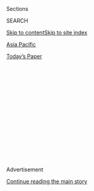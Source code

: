 <div id="app">

<div>

<div>

<div>

<div class="NYTAppHideMasthead css-1q2w90k e1suatyy0">

<div class="section css-ui9rw0 e1suatyy2">

<div class="css-eph4ug er09x8g0">

<div class="css-6n7j50">

</div>

<span class="css-1dv1kvn">Sections</span>

<div class="css-10488qs">

<span class="css-1dv1kvn">SEARCH</span>

</div>

[Skip to content](#site-content)[Skip to site index](#site-index)

</div>

<div id="masthead-section-label" class="css-1wr3we4 eaxe0e00">

[Asia
Pacific](https://www.nytimes.com/section/world/asia)

</div>

<div class="css-10698na e1huz5gh0">

</div>

</div>

<div id="masthead-bar-one" class="section hasLinks css-15hmgas e1csuq9d3">

<div class="css-uqyvli e1csuq9d0">

</div>

<div class="css-1uqjmks e1csuq9d1">

</div>

<div class="css-9e9ivx">

[](https://myaccount.nytimes.com/auth/login?response_type=cookie&client_id=vi)

</div>

<div class="css-1bvtpon e1csuq9d2">

[Today’s
Paper](https://www.nytimes.com/section/todayspaper)

</div>

</div>

</div>

</div>

<div data-aria-hidden="false">

<div id="site-content" data-role="main">

<div>

<div class="css-1aor85t" style="opacity:0.000000001;z-index:-1;visibility:hidden">

<div class="css-1hqnpie">

<div class="css-epjblv">

<span class="css-17xtcya">[Asia
Pacific](/section/world/asia)</span><span class="css-x15j1o">|</span><span class="css-fwqvlz">In
China-India Clash, Two Nationalist Leaders With Little Room to
Give</span>

</div>

<div class="css-k008qs">

<div class="css-1iwv8en">

<span class="css-18z7m18"></span>

<div>

</div>

</div>

<span class="css-1n6z4y">https://nyti.ms/2N8gbKy</span>

<div class="css-1705lsu">

<div class="css-4xjgmj">

<div class="css-4skfbu" data-role="toolbar" data-aria-label="Social Media Share buttons, Save button, and Comments Panel with current comment count" data-testid="share-tools">

  - 
  - 
  - 
  - 
    
    <div class="css-6n7j50">
    
    </div>

  - 
  - 

</div>

</div>

</div>

</div>

</div>

</div>

<div id="NYT_TOP_BANNER_REGION" class="css-13pd83m">

</div>

<div id="top-wrapper" class="css-1sy8kpn">

<div id="top-slug" class="css-l9onyx">

Advertisement

</div>

[Continue reading the main
story](#after-top)

<div class="ad top-wrapper" style="text-align:center;height:100%;display:block;min-height:250px">

<div id="top" class="place-ad" data-position="top" data-size-key="top">

</div>

</div>

<div id="after-top">

</div>

</div>

<div>

<div id="sponsor-wrapper" class="css-1hyfx7x">

<div id="sponsor-slug" class="css-19vbshk">

Supported by

</div>

[Continue reading the main
story](#after-sponsor)

<div id="sponsor" class="ad sponsor-wrapper" style="text-align:center;height:100%;display:block">

</div>

<div id="after-sponsor">

</div>

</div>

<div class="css-186x18t">

</div>

<div class="css-1vkm6nb ehdk2mb0">

# In China-India Clash, Two Nationalist Leaders With Little Room to Give

</div>

Xi Jinping and Narendra Modi have sought to project a muscular global
profile despite their countries’ problems. Backing down could hurt their
efforts.

<div class="css-79elbk" data-testid="photoviewer-wrapper">

<div class="css-z3e15g" data-testid="photoviewer-wrapper-hidden">

</div>

<div class="css-1a48zt4 ehw59r15" data-testid="photoviewer-children">

![<span class="css-16f3y1r e13ogyst0" data-aria-hidden="true">Prime
Minister Narendra Modi, left, and Chinese leader Xi Jinping met in India
in October. The two leaders face a military crisis that could still spin
dangerously out of
control.</span><span class="css-cnj6d5 e1z0qqy90" itemprop="copyrightHolder"><span class="css-1ly73wi e1tej78p0">Credit...</span><span><span>India's
Press Information Bureau, via
Reuters</span></span></span>](https://static01.nyt.com/images/2020/06/17/world/17china-india002sub/merlin_162534615_a4140789-ef22-42af-9eef-b3d8d1bcb4e1-articleLarge.jpg?quality=75&auto=webp&disable=upscale)

</div>

</div>

<div class="css-18e8msd">

<div class="css-otjvjh epjyd6m0">

<div class="css-nmf14i ey68jwv0" data-aria-hidden="true">

[![Steven Lee
Myers](https://static01.nyt.com/images/2018/10/15/multimedia/author-steven-lee-myers/author-steven-lee-myers-thumbLarge.png
"Steven Lee Myers")](https://www.nytimes.com/by/steven-lee-myers)[![Maria
Abi-Habib](https://static01.nyt.com/images/2018/10/08/multimedia/author-maria-abi-habib/author-maria-abi-habib-thumbLarge.png
"Maria Abi-Habib")](https://www.nytimes.com/by/maria-abi-habib)[![Jeffrey
Gettleman](https://static01.nyt.com/images/2018/10/10/multimedia/author-jeffrey-gettleman/author-jeffrey-gettleman-thumbLarge.png
"Jeffrey Gettleman")](https://www.nytimes.com/by/jeffrey-gettleman)

</div>

<div class="css-1baulvz">

By [<span class="css-1baulvz" itemprop="name">Steven Lee
Myers</span>](https://www.nytimes.com/by/steven-lee-myers),
[<span class="css-1baulvz" itemprop="name">Maria
Abi-Habib</span>](https://www.nytimes.com/by/maria-abi-habib) and
[<span class="css-1baulvz last-byline" itemprop="name">Jeffrey
Gettleman</span>](https://www.nytimes.com/by/jeffrey-gettleman)

</div>

</div>

  - 
    
    <div class="css-ld3wwf e16638kd2">
    
    Published June 17, 2020Updated June 29,
    2020
    
    </div>

  - 
    
    <div class="css-4xjgmj">
    
    <div class="css-pvvomx" data-role="toolbar" data-aria-label="Social Media Share buttons, Save button, and Comments Panel with current comment count" data-testid="share-tools">
    
      - 
      - 
      - 
      - 
        
        <div class="css-6n7j50">
        
        </div>
    
      - 
      - 
    
    </div>
    
    </div>

</div>

</div>

<div class="section meteredContent css-1r7ky0e" name="articleBody" itemprop="articleBody">

<div class="css-1fanzo5 StoryBodyCompanionColumn">

<div class="css-53u6y8">

They are both ambitious, nationalist leaders, eager to assert greater
roles for their countries in a turbulent world. With major challenges at
home, neither wants to risk losing face, even in a dispute over
mountainous territory that is all but desolate.

Xi Jinping of
[China](https://www.nytimes.com/2020/06/29/world/asia/tik-tok-banned-india-china.html)
and Narendra Modi of
[India](https://www.nytimes.com/2020/06/29/world/asia/tik-tok-banned-india-china.html)
probably did not intend to ignite [a
clash](https://www.nytimes.com/2020/06/16/world/asia/indian-china-border-clash.html)
on their
[border](https://www.nytimes.com/2020/06/18/world/asia/india-china-border.html)
on Monday, high in the Himalayas, that killed 20 Indian troops and may
have resulted in Chinese casualties, too. Yet the leaders of the two
nuclear-equipped countries now confront a military crisis that could
spin dangerously out of control.

“The sovereignty and integrity of India is supreme, and nobody can stop
us in defending that,” Mr. Modi said on Wednesday in a short televised
speech, breaking his public silence over the incident. He vowed that
“the sacrifice of our soldiers will not be in vain.”

</div>

</div>

<div class="css-1fanzo5 StoryBodyCompanionColumn">

<div class="css-53u6y8">

“India wants peace,” he went on, “but if provoked India is capable of
giving a befitting reply.”

The clash, the worst violence between them in 45 years, resulted from
policies both leaders have pushed to bolster forces along their
2,100-mile border and to project a muscular image at home and abroad.

</div>

</div>

<div class="css-79elbk" data-testid="photoviewer-wrapper">

<div class="css-z3e15g" data-testid="photoviewer-wrapper-hidden">

</div>

<div class="css-1a48zt4 ehw59r15" data-testid="photoviewer-children">

![<span class="css-16f3y1r e13ogyst0" data-aria-hidden="true">Indian
army soldiers carrying the body of a comrade who was killed in a border
clash with Chinese troops, at a hospital in
Leh.</span><span class="css-cnj6d5 e1z0qqy90" itemprop="copyrightHolder"><span class="css-1ly73wi e1tej78p0">Credit...</span><span>Reuters</span></span>](https://static01.nyt.com/images/2020/06/17/world/17china-india10/merlin_173608881_337b6864-1aea-40f3-a1c3-56fe95ed0403-articleLarge.jpg?quality=75&auto=webp&disable=upscale)

</div>

</div>

<div class="css-1fanzo5 StoryBodyCompanionColumn">

<div class="css-53u6y8">

“This kind of provocation is aggressive, and we have no choice but to
contain it,” Yue Gang, a retired colonel in the People’s Liberation
Army, said on Wednesday, blaming border tensions, which flared up in
May, on India’s actions and Mr. Modi’s political ambitions.

“China is willing to go head-to-head with it and isn’t afraid of deaths
or even of opening fire,” he added.

China pledged on Wednesday to avoid a broader conflict, but its foreign
minister, Wang Yi, scolded his Indian counterpart in a telephone
conversation. He accused India of provoking the clash on Monday night,
despite an earlier agreement to withdraw forces from the Galwan Valley,
a remote area straddling the disputed frontier that has been the focus
of fighting before, including a war between India and China in 1962.

“The Indian side must not misjudge the current situation and must not
underestimate China’s firm will to safeguard territorial sovereignty,”
Mr. Wang told India’s Minister of External Affairs, Subrahmanyam
Jaishankar, according to a statement released in Beijing.

</div>

</div>

<div class="css-1fanzo5 StoryBodyCompanionColumn">

<div class="css-53u6y8">

Hours later, India’s ministry posted its own version of the
conversation, saying that Mr. Jaishankar blamed China for “a
premeditated and planned action that was directly responsible for the
resulting violence and casualties.”

Both Mr. Xi and Mr. Modi are in uncharted territory. They are dealing
with the coronavirus, which is still spreading in India while China
tries to contain a new outbreak in Beijing. The economies of both
countries are weakened and vulnerable.

The deaths along the border only increase their anxieties, making a
diplomatic resolution all the more
difficult.

</div>

</div>

<div id="china-india-border-map" class="section interactive-content interactive-size-scoop css-1yis4ty" data-id="100000007165222">

<div class="css-17ih8de interactive-body" data-sourceid="100000007165222">

<div id="g-india_china_conflicts-box" class="ai2html">

<div id="g-india_china_conflicts-1200" class="g-artboard" style="width:1200px; height:845px;" data-aspect-ratio="1.42" data-min-width="1200">

<div style="">

</div>

![](data:image/gif;base64,R0lGODlhCgAKAIAAAB8fHwAAACH5BAEAAAAALAAAAAAKAAoAAAIIhI+py+0PYysAOw==)

<div id="g-ai0-1" class="g-disputed_label g-aiAbs" style="top:5.5621%;left:33.9829%;width:12.6667%;">

Line of
Actual

Control

</div>

<div id="g-ai0-2" class="g-country_labels g-aiAbs g-aiPointText" style="top:6.8931%;margin-top:-8.2px;left:92.5532%;margin-left:-34px;width:68px;">

CHINA

</div>

<div id="g-ai0-3" class="g-country_labels g-aiAbs g-aiPointText" style="top:9.4967%;margin-top:-8.2px;left:82.296%;margin-left:-46.5px;width:93px;">

PAKISTAN

</div>

<div id="g-ai0-4" class="g-conflict_labels g-aiAbs g-aiPointText" style="top:9.8537%;margin-top:-9.3px;left:14.4754%;margin-left:-82px;width:164px;">

Diamer Bhasha
dam

</div>

<div id="g-ai0-5" class="g-country_labels g-aiAbs g-aiPointText" style="top:11.1625%;margin-top:-10.3px;left:27.9222%;margin-left:-38px;width:76px;">

CHINA

</div>

<div id="g-ai0-6" class="g-country_labels g-aiAbs g-aiPointText" style="transform: matrix(0.9276,0.3737,-0.3737,0.9276,0,0);transform-origin: 50% 56.0629385120933%;-webkit-transform: matrix(0.9276,0.3737,-0.3737,0.9276,0,0);-webkit-transform-origin: 50% 56.0629385120933%;-ms-transform: matrix(0.9276,0.3737,-0.3737,0.9276,0,0);-ms-transform-origin: 50% 56.0629385120933%;top:12.3369%;margin-top:-8.2px;left:92.0154%;margin-left:-34.5px;width:69px;">

NEPAL

</div>

<div id="g-ai0-7" class="g-label-test g-aiAbs g-aiPointText" style="top:16.7201%;margin-top:-27.3px;left:23.0335%;margin-left:-81.5px;width:163px;">

GILGIT-

BALTISTAN

Controlled by
Pakistan

</div>

<div id="g-ai0-8" class="g-country_labels g-aiAbs g-aiPointText" style="top:16.479%;margin-top:-9.2px;left:89.6147%;margin-left:-55px;width:110px;">

Area of
detail

</div>

<div id="g-ai0-9" class="g-disputed_label g-aiAbs g-aiPointText" style="top:17.7846%;margin-top:-19.3px;left:49.4587%;width:155px;">

Disputed borders

or cease-fire
lines

</div>

<div id="g-ai0-10" class="g-country_labels g-aiAbs g-aiPointText" style="top:18.8548%;margin-top:-10.3px;left:41.2601%;margin-left:-38px;width:76px;">

CHINA

</div>

<div id="g-ai0-11" class="g-country_labels g-aiAbs g-aiPointText" style="top:21.2126%;margin-top:-8.2px;left:87.2177%;margin-left:-31.5px;width:63px;">

INDIA

</div>

<div id="g-ai0-12" class="g-conflict_labels g-aiAbs g-aiPointText" style="top:22.7531%;margin-top:-10.3px;left:37.2921%;width:119px;">

Galwan
Valley

</div>

<div id="g-ai0-13" class="g-_Layer_ g-aiAbs g-aiPointText" style="top:27.4893%;margin-top:-9.3px;left:24.26%;margin-left:-70px;width:140px;">

Controlled by
India

</div>

<div id="g-ai0-14" class="g-water_labels g-aiAbs g-aiPointText" style="top:29.4154%;margin-top:-14.6px;left:94.2305%;margin-left:-28px;width:56px;">

Bay
of

Bengal

</div>

<div id="g-ai0-15" class="g-conflict_labels g-aiAbs g-aiPointText" style="top:31.7472%;margin-top:-9.3px;left:40.7122%;width:110px;">

Pangong
Tso

</div>

<div id="g-ai0-16" class="g-water_labels g-aiAbs g-aiPointText" style="top:32.6106%;margin-top:-14.6px;left:81.8754%;margin-left:-31px;width:62px;">

Arabian

Sea

</div>

<div id="g-ai0-17" class="g-country_labels g-aiAbs g-aiPointText" style="top:33.2846%;margin-top:-18.3px;left:21.6389%;margin-left:-71px;width:142px;">

JAMMU

AND
KASHMIR

</div>

<div id="g-ai0-18" class="g-country_labels g-aiAbs g-aiPointText" style="top:32.2195%;margin-top:-9.3px;left:33.8162%;margin-left:-44.5px;width:89px;">

LADAKH

</div>

<div id="g-ai0-19" class="g-country_labels g-aiAbs g-aiPointText" style="top:38.1447%;margin-top:-10.3px;left:61.6368%;margin-left:-38px;width:76px;">

CHINA

</div>

<div id="g-ai0-20" class="g-country_labels g-aiAbs g-aiPointText" style="top:39.5649%;margin-top:-10.3px;left:42.324%;margin-left:-34.5px;width:69px;">

CHINA

</div>

<div id="g-ai0-21" class="g-country_labels g-aiAbs g-aiPointText" style="top:45.482%;margin-top:-10.3px;left:7.248%;margin-left:-53px;width:106px;">

PAKISTAN

</div>

<div id="g-ai0-22" class="g-conflict_labels g-aiAbs g-aiPointText" style="top:58.4927%;margin-top:-18.3px;left:50.6051%;margin-left:-41px;width:82px;">

Lipulekh

Pass

</div>

<div id="g-ai0-23" class="g-country_labels g-aiAbs g-aiPointText" style="top:70.5708%;margin-top:-10.3px;left:31.3018%;margin-left:-35px;width:70px;">

INDIA

</div>

<div id="g-ai0-24" class="g-conflict_labels g-aiAbs g-aiPointText" style="top:77.3093%;margin-top:-9.3px;left:90.991%;margin-left:-39.5px;width:79px;">

Naku
La

</div>

<div id="g-ai0-25" class="g-country_labels g-aiAbs g-aiPointText" style="top:79.6832%;margin-top:-10.3px;left:66.5271%;margin-left:-38.5px;width:77px;">

NEPAL

</div>

<div id="g-ai0-26" class="g-country_labels g-aiAbs g-aiPointText" style="top:86.9022%;margin-top:-10.3px;left:96.7575%;margin-left:-46.5px;width:93px;">

BHUTAN

</div>

<div id="g-ai0-27" class="g-country_labels g-aiAbs g-aiPointText" style="top:94.9494%;margin-top:-10.3px;left:2.4509%;width:93px;">

100
miles

</div>

<div id="g-ai0-28" class="g-country_labels g-aiAbs g-aiPointText" style="top:97.7897%;margin-top:-10.3px;left:93.932%;margin-left:-69.5px;width:139px;">

BANGLADESH

</div>

</div>

<div id="g-india_china_conflicts-900" class="g-artboard" style="width:900px; height:633.750000000007px;" data-aspect-ratio="1.42" data-min-width="900" data-max-width="1199">

<div style="">

</div>

![](data:image/gif;base64,R0lGODlhCgAKAIAAAB8fHwAAACH5BAEAAAAALAAAAAAKAAoAAAIIhI+py+0PYysAOw==)

<div id="g-ai1-1" class="g-disputed_label g-aiAbs" style="top:2.3669%;left:33.6819%;width:16.8889%;">

Line of
Actual

Control

</div>

<div id="g-ai1-2" class="g-conflict_labels g-aiAbs g-aiPointText" style="top:9.4302%;margin-top:-9.8px;left:14.5745%;margin-left:-82px;width:164px;">

Diamer Bhasha
dam

</div>

<div id="g-ai1-3" class="g-country_labels_copy g-aiAbs g-aiPointText" style="top:9.1909%;margin-top:-8.2px;left:90.0581%;margin-left:-34px;width:68px;">

CHINA

</div>

<div id="g-ai1-4" class="g-country_labels g-aiAbs g-aiPointText" style="top:10.8506%;margin-top:-8.8px;left:27.9905%;margin-left:-33.5px;width:67px;">

CHINA

</div>

<div id="g-ai1-5" class="g-country_labels_copy g-aiAbs g-aiPointText" style="top:12.6622%;margin-top:-8.2px;left:76.3819%;margin-left:-46.5px;width:93px;">

PAKISTAN

</div>

<div id="g-ai1-6" class="g-label-test g-aiAbs g-aiPointText" style="top:16.5093%;margin-top:-21.6px;left:23.4336%;margin-left:-67.5px;width:135px;">

GILGIT-

BALTISTAN

Controlled by
Pakistan

</div>

<div id="g-ai1-7" class="g-country_labels_copy g-aiAbs g-aiPointText" style="transform: matrix(0.9276,0.3737,-0.3737,0.9276,0,0);transform-origin: 50% 56.0627590290112%;-webkit-transform: matrix(0.9276,0.3737,-0.3737,0.9276,0,0);-webkit-transform-origin: 50% 56.0627590290112%;-ms-transform: matrix(0.9276,0.3737,-0.3737,0.9276,0,0);-ms-transform-origin: 50% 56.0627590290112%;top:16.4492%;margin-top:-8.2px;left:89.3409%;margin-left:-34.5px;width:69px;">

NEPAL

</div>

<div id="g-ai1-8" class="g-disputed_label g-aiAbs" style="top:14.8323%;left:49.1439%;width:14.3333%;">

Disputed borders

or cease-fire
lines

</div>

<div id="g-ai1-9" class="g-country_labels g-aiAbs g-aiPointText" style="top:18.5823%;margin-top:-8.8px;left:41.2666%;margin-left:-33.5px;width:67px;">

CHINA

</div>

<div id="g-ai1-10" class="g-country_labels_copy g-aiAbs g-aiPointText" style="top:21.972%;margin-top:-9.2px;left:86.1401%;margin-left:-55px;width:110px;">

Area of
detail

</div>

<div id="g-ai1-11" class="g-conflict_labels g-aiAbs g-aiPointText" style="top:22.369%;margin-top:-9.8px;left:37.2827%;width:119px;">

Galwan
Valley

</div>

<div id="g-ai1-12" class="g-_Layer_ g-aiAbs g-aiPointText" style="top:27.176%;margin-top:-7.2px;left:24.555%;margin-left:-58.5px;width:117px;">

Controlled by
India

</div>

<div id="g-ai1-13" class="g-country_labels_copy g-aiAbs g-aiPointText" style="top:28.2836%;margin-top:-8.2px;left:82.9441%;margin-left:-31.5px;width:63px;">

INDIA

</div>

<div id="g-ai1-14" class="g-conflict_labels g-aiAbs g-aiPointText" style="top:31.2053%;margin-top:-9.8px;left:40.6868%;width:110px;">

Pangong
Tso

</div>

<div id="g-ai1-15" class="g-country_labels g-aiAbs g-aiPointText" style="top:33.0421%;margin-top:-14.4px;left:22.3929%;margin-left:-59px;width:118px;">

JAMMU

AND
KASHMIR

</div>

<div id="g-ai1-16" class="g-country_labels g-aiAbs g-aiPointText" style="top:31.906%;margin-top:-7.2px;left:33.734%;margin-left:-37.5px;width:75px;">

LADAKH

</div>

<div id="g-ai1-17" class="g-country_labels g-aiAbs g-aiPointText" style="top:37.8328%;margin-top:-8.8px;left:61.5485%;margin-left:-33.5px;width:67px;">

CHINA

</div>

<div id="g-ai1-18" class="g-water_labels_copy g-aiAbs g-aiPointText" style="top:39.2204%;margin-top:-14.6px;left:92.2946%;margin-left:-28px;width:56px;">

Bay
of

Bengal

</div>

<div id="g-ai1-19" class="g-country_labels g-aiAbs g-aiPointText" style="top:39.0952%;margin-top:-8.8px;left:42.3901%;margin-left:-33.5px;width:67px;">

CHINA

</div>

<div id="g-ai1-20" class="g-water_labels_copy g-aiAbs g-aiPointText" style="top:43.4809%;margin-top:-14.6px;left:75.8211%;margin-left:-31px;width:62px;">

Arabian

Sea

</div>

<div id="g-ai1-21" class="g-country_labels g-aiAbs g-aiPointText" style="top:46.1958%;margin-top:-8.8px;left:9.8635%;margin-left:-45.5px;width:91px;">

PAKISTAN

</div>

<div id="g-ai1-22" class="g-conflict_labels g-aiAbs g-aiPointText" style="top:57.3355%;margin-top:-19.4px;left:50.7258%;margin-left:-41px;width:82px;">

Lipulekh

Pass

</div>

<div id="g-ai1-23" class="g-country_labels g-aiAbs g-aiPointText" style="top:68.4443%;margin-top:-8.8px;left:31.3513%;margin-left:-31px;width:62px;">

INDIA

</div>

<div id="g-ai1-24" class="g-conflict_labels g-aiAbs g-aiPointText" style="top:76.6491%;margin-top:-9.8px;left:90.7294%;margin-left:-39.5px;width:79px;">

Naku
La

</div>

<div id="g-ai1-25" class="g-country_labels g-aiAbs g-aiPointText" style="top:78.7007%;margin-top:-8.8px;left:66.1463%;margin-left:-34px;width:68px;">

NEPAL

</div>

<div id="g-ai1-26" class="g-country_labels g-aiAbs g-aiPointText" style="top:86.2747%;margin-top:-8.8px;left:96.391%;margin-left:-40px;width:80px;">

BHUTAN

</div>

<div id="g-ai1-27" class="g-country_labels g-aiAbs g-aiPointText" style="top:94.398%;margin-top:-8.2px;left:2.6031%;width:77px;">

100
miles

</div>

<div id="g-ai1-28" class="g-country_labels g-aiAbs g-aiPointText" style="top:97.1622%;margin-top:-8.8px;left:93.33%;margin-left:-59.5px;width:119px;">

BANGLADESH

</div>

</div>

<div id="g-india_china_conflicts-600" class="g-artboard" style="width:600px; height:422.500000000009px;" data-aspect-ratio="1.42" data-min-width="600" data-max-width="899">

<div style="">

</div>

![](data:image/gif;base64,R0lGODlhCgAKAIAAAB8fHwAAACH5BAEAAAAALAAAAAAKAAoAAAIIhI+py+0PYysAOw==)

<div id="g-ai2-1" class="g-disputed_label g-aiAbs" style="top:2.3669%;left:31.3426%;width:25.3333%;">

Line of
Actual

Control

</div>

<div id="g-ai2-2" class="g-conflict_labels g-aiAbs g-aiPointText" style="top:6.2046%;margin-top:-14.2px;left:9.8891%;margin-left:-46px;width:92px;">

Diamer

Bhasha
dam

</div>

<div id="g-ai2-3" class="g-country_labels g-aiAbs g-aiPointText" style="top:9.412%;margin-top:-8.8px;left:26.1982%;margin-left:-32px;width:64px;">

CHINA

</div>

<div id="g-ai2-4" class="g-country_labels_copy_2 g-aiAbs g-aiPointText" style="top:9.7491%;margin-top:-6.2px;left:90.4451%;margin-left:-27px;width:54px;">

CHINA

</div>

<div id="g-ai2-5" class="g-country_labels g-aiAbs g-aiPointText" style="top:15.5332%;margin-top:-21.6px;left:18.5432%;margin-left:-67.5px;width:135px;">

GILGIT-

BALTISTAN

Controlled by
Pakistan

</div>

<div id="g-ai2-6" class="g-country_labels_copy_2 g-aiAbs g-aiPointText" style="top:12.826%;margin-top:-6.2px;left:76.3589%;margin-left:-35.5px;width:71px;">

PAKISTAN

</div>

<div id="g-ai2-7" class="g-disputed_label g-aiAbs g-aiPointText" style="top:17.7548%;margin-top:-16px;left:48.9338%;width:124px;">

Disputed borders

or cease-fire
lines

</div>

<div id="g-ai2-8" class="g-country_labels_copy_2 g-aiAbs g-aiPointText" style="transform: matrix(0.9276,0.3737,-0.3737,0.9276,0,0);transform-origin: 50% 58.0776208882228%;-webkit-transform: matrix(0.9276,0.3737,-0.3737,0.9276,0,0);-webkit-transform-origin: 50% 58.0776208882228%;-ms-transform: matrix(0.9276,0.3737,-0.3737,0.9276,0,0);-ms-transform-origin: 50% 58.0776208882228%;top:17.0864%;margin-top:-6.2px;left:89.7579%;margin-left:-27.5px;width:55px;">

NEPAL

</div>

<div id="g-ai2-9" class="g-country_labels g-aiAbs g-aiPointText" style="top:18.4061%;margin-top:-8.8px;left:40.0124%;margin-left:-32px;width:64px;">

CHINA

</div>

<div id="g-ai2-10" class="g-country_labels_copy_2 g-aiAbs g-aiPointText" style="top:22.7726%;margin-top:-8.2px;left:86.0954%;margin-left:-49px;width:98px;">

Area of
detail

</div>

<div id="g-ai2-11" class="g-conflict_labels g-aiAbs g-aiPointText" style="top:22.7726%;margin-top:-8.2px;left:35.7167%;width:100px;">

Galwan
Valley

</div>

<div id="g-ai2-12" class="g-_Layer_ g-aiAbs g-aiPointText" style="top:27.0362%;margin-top:-7.2px;left:21.6658%;margin-left:-58.5px;width:117px;">

Controlled by
India

</div>

<div id="g-ai2-13" class="g-country_labels_copy_2 g-aiAbs g-aiPointText" style="top:28.684%;margin-top:-6.2px;left:82.9425%;margin-left:-25px;width:50px;">

INDIA

</div>

<div id="g-ai2-14" class="g-country_labels g-aiAbs g-aiPointText" style="top:32.2377%;margin-top:-7.2px;left:31.0396%;margin-left:-37.5px;width:75px;">

LADAKH

</div>

<div id="g-ai2-15" class="g-country_labels g-aiAbs g-aiPointText" style="top:34.1785%;margin-top:-14.4px;left:17.4641%;margin-left:-59px;width:118px;">

JAMMU

AND
KASHMIR

</div>

<div id="g-ai2-16" class="g-conflict_labels g-aiAbs g-aiPointText" style="top:33.1868%;margin-top:-8.2px;left:39.5578%;width:94px;">

Pangong
Tso

</div>

<div id="g-ai2-17" class="g-water_labels_copy_2 g-aiAbs g-aiPointText" style="top:40.3082%;margin-top:-10.3px;left:92.4214%;margin-left:-22.5px;width:45px;">

Bay
of

Bengal

</div>

<div id="g-ai2-18" class="g-country_labels g-aiAbs g-aiPointText" style="top:40.4179%;margin-top:-8.8px;left:56.7345%;margin-left:-32px;width:64px;">

CHINA

</div>

<div id="g-ai2-19" class="g-country_labels g-aiAbs g-aiPointText" style="top:41.7153%;margin-top:-8.2px;left:41.2759%;margin-left:-30.5px;width:61px;">

CHINA

</div>

<div id="g-ai2-20" class="g-water_labels_copy_2 g-aiAbs g-aiPointText" style="top:44.5686%;margin-top:-10.3px;left:75.4598%;margin-left:-24.5px;width:49px;">

Arabian

Sea

</div>

<div id="g-ai2-21" class="g-country_labels g-aiAbs g-aiPointText" style="top:45.8617%;margin-top:-8.8px;left:6.7117%;margin-left:-43px;width:86px;">

PAKISTAN

</div>

<div id="g-ai2-22" class="g-conflict_labels g-aiAbs g-aiPointText" style="top:62.2519%;margin-top:-16px;left:50.7368%;margin-left:-35.5px;width:71px;">

Lipulekh

Pass

</div>

<div id="g-ai2-23" class="g-country_labels g-aiAbs g-aiPointText" style="top:74.7374%;margin-top:-8.8px;left:28.3235%;margin-left:-29.5px;width:59px;">

INDIA

</div>

<div id="g-ai2-24" class="g-conflict_labels g-aiAbs g-aiPointText" style="top:83.1277%;margin-top:-8.2px;left:94.3305%;margin-left:-34px;width:68px;">

Naku
La

</div>

<div id="g-ai2-25" class="g-country_labels g-aiAbs g-aiPointText" style="top:86.8084%;margin-top:-8.8px;left:68.5866%;margin-left:-32.5px;width:65px;">

NEPAL

</div>

<div id="g-ai2-26" class="g-country_labels g-aiAbs g-aiPointText" style="top:94.7285%;margin-top:-7.2px;left:2.0101%;width:72px;">

100
miles

</div>

</div>

<div id="g-india_china_conflicts-460" class="g-artboard" style="width:460px; height:428.451402361268px;" data-aspect-ratio="1.074" data-min-width="460" data-max-width="599">

<div style="">

</div>

![](data:image/gif;base64,R0lGODlhCgAKAIAAAB8fHwAAACH5BAEAAAAALAAAAAAKAAoAAAIIhI+py+0PYysAOw==)

<div id="g-ai3-1" class="g-disputed_label g-aiAbs" style="top:2.334%;left:28.9781%;width:33.0435%;">

Line of
Actual

Control

</div>

<div id="g-ai3-2" class="g-country_labels_copy_3 g-aiAbs g-aiPointText" style="top:6.1216%;margin-top:-7.2px;left:90.6167%;margin-left:-32px;width:64px;">

CHINA

</div>

<div id="g-ai3-3" class="g-country_labels g-aiAbs g-aiPointText" style="top:8.5678%;margin-top:-6.7px;left:22.1925%;margin-left:-26.5px;width:53px;">

CHINA

</div>

<div id="g-ai3-4" class="g-country_labels g-aiAbs" style="top:9.3359%;left:16.4909%;margin-left:-13.2609%;width:26.5217%;">

GILGIT-

BALTISTAN

Controlled by
Pakistan

</div>

<div id="g-ai3-5" class="g-key_numbers g-aiAbs g-aiPointText" style="top:12.8832%;margin-top:-7.2px;left:6.3485%;width:29px;">

1

</div>

<div id="g-ai3-6" class="g-disputed_label g-aiAbs g-aiPointText" style="bottom:81.1812%;left:47.921%;width:116px;">

Disputed borders

or cease-fire
lines

</div>

<div id="g-ai3-7" class="g-country_labels_copy_3 g-aiAbs g-aiPointText" style="top:16.1508%;margin-top:-7.2px;left:86.893%;margin-left:-46px;width:92px;">

Area of
detail

</div>

<div id="g-ai3-8" class="g-country_labels g-aiAbs g-aiPointText" style="top:16.27%;margin-top:-6.7px;left:38.0843%;margin-left:-26.5px;width:53px;">

CHINA

</div>

<div id="g-ai3-9" class="g-key_numbers g-aiAbs g-aiPointText" style="top:19.4184%;margin-top:-7.2px;left:32.5391%;width:29px;">

2

</div>

<div id="g-ai3-10" class="g-country_labels_copy_3 g-aiAbs g-aiPointText" style="top:21.7593%;margin-top:-7.2px;left:83.8665%;margin-left:-30px;width:60px;">

INDIA

</div>

<div id="g-ai3-11" class="g-_Layer_ g-aiAbs g-aiPointText" style="top:23.1598%;margin-top:-7.2px;left:20.6511%;margin-left:-58.5px;width:117px;">

Controlled by
India

</div>

<div id="g-ai3-12" class="g-country_labels g-aiAbs g-aiPointText" style="top:27.3553%;margin-top:-7.2px;left:28.7473%;margin-left:-37.5px;width:75px;">

LADAKH

</div>

<div id="g-ai3-13" class="g-key_numbers g-aiAbs g-aiPointText" style="top:27.5873%;margin-top:-7.2px;left:35.8214%;width:29px;">

3

</div>

<div id="g-ai3-14" class="g-country_labels g-aiAbs g-aiPointText" style="top:29.2692%;margin-top:-14.4px;left:14.301%;margin-left:-59px;width:118px;">

JAMMU

AND
KASHMIR

</div>

<div id="g-ai3-15" class="g-water_labels_copy_3 g-aiAbs g-aiPointText" style="top:28.553%;margin-top:-7.3px;left:92.9868%;margin-left:-19.5px;width:39px;">

Bay
of

Bengal

</div>

<div id="g-ai3-16" class="g-water_labels_copy_3 g-aiAbs g-aiPointText" style="top:31.8206%;margin-top:-7.3px;left:76.7353%;margin-left:-21px;width:42px;">

Arabian

Sea

</div>

<div id="g-ai3-17" class="g-country_labels g-aiAbs g-aiPointText" style="top:33.0747%;margin-top:-6.7px;left:61.5775%;margin-left:-26.5px;width:53px;">

CHINA

</div>

<div id="g-ai3-18" class="g-country_labels g-aiAbs g-aiPointText" style="top:34.2417%;margin-top:-6.7px;left:39.3857%;margin-left:-26.5px;width:53px;">

CHINA

</div>

<div id="g-ai3-19" class="g-country_labels g-aiAbs g-aiPointText" style="top:37.7427%;margin-top:-6.7px;left:6.356%;margin-left:-34.5px;width:69px;">

PAKISTAN

</div>

<div id="g-ai3-20" class="g-key_numbers g-aiAbs g-aiPointText" style="top:53.2612%;margin-top:-7.2px;left:48.3365%;width:29px;">

4

</div>

<div id="g-ai3-21" class="g-country_labels g-aiAbs g-aiPointText" style="top:59.9155%;margin-top:-6.7px;left:26.0776%;margin-left:-24.5px;width:49px;">

INDIA

</div>

<div id="g-ai3-22" class="g-key_numbers g-aiAbs g-aiPointText" style="top:69.1323%;margin-top:-7.2px;left:94.6011%;width:29px;">

5

</div>

<div id="g-ai3-23" class="g-country_labels g-aiAbs g-aiPointText" style="top:70.1851%;margin-top:-6.7px;left:67.3318%;margin-left:-26.5px;width:53px;">

NEPAL

</div>

<div id="g-ai3-24" class="g-scale g-aiAbs g-aiPointText" style="top:72.6402%;margin-top:-7.2px;left:7.7477%;margin-left:-36px;width:72px;">

100
miles

</div>

<div id="g-ai3-25" class="g-key_numbers g-aiAbs g-aiPointText" style="top:84.0698%;margin-top:-7.2px;left:7.2354%;margin-left:-14.5px;width:29px;">

1

</div>

<div id="g-ai3-26" class="g-key_numbers g-aiAbs g-aiPointText" style="top:84.0698%;margin-top:-7.2px;left:26.3659%;margin-left:-14.5px;width:29px;">

2

</div>

<div id="g-ai3-27" class="g-key_numbers g-aiAbs g-aiPointText" style="top:84.0698%;margin-top:-7.2px;left:45.4963%;margin-left:-14.5px;width:29px;">

3

</div>

<div id="g-ai3-28" class="g-key_numbers g-aiAbs g-aiPointText" style="top:84.0698%;margin-top:-7.2px;left:64.6268%;margin-left:-14.5px;width:29px;">

4

</div>

<div id="g-ai3-29" class="g-key_numbers g-aiAbs g-aiPointText" style="top:84.0698%;margin-top:-7.2px;left:83.7572%;margin-left:-14.5px;width:29px;">

5

</div>

<div id="g-ai3-30" class="g-number_markers g-aiAbs" style="top:87.2911%;left:5.4433%;width:18.0435%;">

Diamer Bhasha
dam

</div>

<div id="g-ai3-31" class="g-number_markers g-aiAbs" style="top:87.2911%;left:24.1643%;width:13.0435%;">

Galwan
Valley

</div>

<div id="g-ai3-32" class="g-number_markers g-aiAbs" style="top:87.2911%;left:43.3834%;width:11.5217%;">

Pangong
Tso

</div>

<div id="g-ai3-33" class="g-number_markers g-aiAbs" style="top:87.2911%;left:62.5599%;width:15.4348%;">

Lipulekh
Pass

</div>

<div id="g-ai3-34" class="g-number_markers g-aiAbs" style="top:87.2911%;left:81.9268%;width:10%;">

Naku
La

</div>

</div>

<div id="g-india_china_conflicts-330" class="g-artboard" style="max-width: 280px;max-height: 681px" data-aspect-ratio="0.411" data-min-width="0" data-max-width="459">

<div style="padding: 0 0 243.0652% 0;">

</div>

![](data:image/gif;base64,R0lGODlhCgAKAIAAAB8fHwAAACH5BAEAAAAALAAAAAAKAAoAAAIIhI+py+0PYysAOw==)

<div id="g-ai4-1" class="g-country_labels g-aiAbs g-aiPointText" style="top:1.8937%;margin-top:-6.2px;left:27.5637%;width:50px;">

CHINA

</div>

<div id="g-ai4-2" class="g-disputed_label g-aiAbs g-aiPointText" style="bottom:94.2563%;left:50.9604%;width:116px;">

Disputed borders

or cease-fire
lines

</div>

<div id="g-ai4-3" class="g-key_numbers g-aiAbs g-aiPointText" style="top:4.0142%;margin-top:-7.2px;left:7.2495%;width:29px;">

1

</div>

<div id="g-ai4-4" class="g-label-test g-aiAbs" style="top:3.8648%;left:18.1479%;margin-left:-10.303%;width:20.6061%;">

Ctrl. by
Pakistan

</div>

<div id="g-ai4-5" class="g-country_labels g-aiAbs g-aiPointText" style="top:5.2598%;margin-top:-6.2px;left:38.9315%;margin-left:-25px;width:50px;">

CHINA

</div>

<div id="g-ai4-6" class="g-key_numbers g-aiAbs g-aiPointText" style="top:7.5049%;margin-top:-7.2px;left:31.5197%;width:29px;">

2

</div>

<div id="g-ai4-7" class="g-key_numbers g-aiAbs g-aiPointText" style="top:10.123%;margin-top:-7.2px;left:37.4241%;margin-left:-14.5px;width:29px;">

3

</div>

<div id="g-ai4-8" class="g-label-test g-aiAbs" style="top:9.7243%;left:22.3218%;margin-left:-13.0303%;width:26.0606%;">

Ctrl. by
India

</div>

<div id="g-ai4-9" class="g-country_labels g-aiAbs g-aiPointText" style="top:12.366%;margin-top:-6.2px;left:63.1831%;margin-left:-25px;width:50px;">

CHINA

</div>

<div id="g-ai4-10" class="g-country_labels g-aiAbs g-aiPointText" style="top:12.7401%;margin-top:-6.2px;left:40.5612%;margin-left:-25px;width:50px;">

CHINA

</div>

<div id="g-ai4-11" class="g-country_labels g-aiAbs g-aiPointText" style="top:13.9868%;margin-top:-6.2px;left:8.4639%;margin-left:-32.5px;width:65px;">

PAKISTAN

</div>

<div id="g-ai4-12" class="g-key_numbers g-aiAbs g-aiPointText" style="top:20.5953%;margin-top:-7.2px;left:50.172%;margin-left:-14.5px;width:29px;">

4

</div>

<div id="g-ai4-13" class="g-country_labels g-aiAbs g-aiPointText" style="top:22.7137%;margin-top:-6.2px;left:26.9378%;margin-left:-23px;width:46px;">

INDIA

</div>

<div id="g-ai4-14" class="g-country_labels g-aiAbs g-aiPointText" style="top:26.2045%;margin-top:-6.2px;left:69.1783%;margin-left:-25.5px;width:51px;">

NEPAL

</div>

<div id="g-ai4-15" class="g-key_numbers g-aiAbs g-aiPointText" style="top:26.5795%;margin-top:-7.2px;left:96.9467%;margin-left:-14.5px;width:29px;">

5

</div>

<div id="g-ai4-16" class="g-scale g-aiAbs g-aiPointText" style="top:30.1939%;margin-top:-6.2px;left:9.2819%;margin-left:-32px;width:64px;">

100
miles

</div>

<div id="g-ai4-17" class="g-key_numbers g-aiAbs g-aiPointText" style="top:35.9298%;margin-top:-7.2px;left:3.0733%;margin-left:-14.5px;width:29px;">

1

</div>

<div id="g-ai4-18" class="g-key_numbers g-aiAbs g-aiPointText" style="top:35.9298%;margin-top:-7.2px;left:24.7142%;margin-left:-14.5px;width:29px;">

2

</div>

<div id="g-ai4-19" class="g-key_numbers g-aiAbs g-aiPointText" style="top:35.9298%;margin-top:-7.2px;left:44.7693%;margin-left:-14.5px;width:29px;">

3

</div>

<div id="g-ai4-20" class="g-key_numbers g-aiAbs g-aiPointText" style="top:35.9298%;margin-top:-7.2px;left:67.8543%;margin-left:-14.5px;width:29px;">

4

</div>

<div id="g-ai4-21" class="g-key_numbers g-aiAbs g-aiPointText" style="top:35.9298%;margin-top:-7.2px;left:90.9521%;margin-left:-14.5px;width:29px;">

5

</div>

<div id="g-ai4-22" class="g-number_markers g-aiAbs" style="top:37.7751%;left:0.5752%;width:18.7879%;">

Diamer Bhasha
dam

</div>

<div id="g-ai4-23" class="g-number_markers g-aiAbs" style="top:37.7751%;left:21.6455%;width:18.1818%;">

Galwan
Valley

</div>

<div id="g-ai4-24" class="g-number_markers g-aiAbs" style="top:37.7751%;left:41.8241%;width:16.0606%;">

Pangong
Tso

</div>

<div id="g-ai4-25" class="g-number_markers g-aiAbs" style="top:37.7751%;left:64.9735%;width:21.5152%;">

Lipulekh
Pass

</div>

<div id="g-ai4-26" class="g-number_markers g-aiAbs" style="top:37.7751%;left:88.4007%;width:9.3939%;">

Naku
La

</div>

<div id="g-ai4-27" class="g-country_labels_copy_4 g-aiAbs g-aiPointText" style="top:57.1945%;margin-top:-8.8px;left:64.6071%;margin-left:-36px;width:72px;">

CHINA

</div>

<div id="g-ai4-28" class="g-country_labels_copy_4 g-aiAbs g-aiPointText" style="top:60.6853%;margin-top:-8.8px;left:14.4097%;margin-left:-49.5px;width:99px;">

PAKISTAN

</div>

<div id="g-ai4-29" class="g-country_labels_copy_4 g-aiAbs g-aiPointText" style="transform: matrix(0.9276,0.3737,-0.3737,0.9276,0,0);transform-origin: 50% 55.7037820976996%;-webkit-transform: matrix(0.9276,0.3737,-0.3737,0.9276,0,0);-webkit-transform-origin: 50% 55.7037820976996%;-ms-transform: matrix(0.9276,0.3737,-0.3737,0.9276,0,0);-ms-transform-origin: 50% 55.7037820976996%;top:64.5501%;margin-top:-8.8px;left:62.0038%;margin-left:-36.5px;width:73px;">

NEPAL

</div>

<div id="g-ai4-30" class="g-country_labels_copy_4 g-aiAbs g-aiPointText" style="top:70.16%;margin-top:-9.8px;left:50.9196%;margin-left:-58px;width:116px;">

Area of
detail

</div>

<div id="g-ai4-31" class="g-country_labels_copy_4 g-aiAbs g-aiPointText" style="top:76.3937%;margin-top:-8.8px;left:39.8163%;margin-left:-33.5px;width:67px;">

INDIA

</div>

<div id="g-ai4-32" class="g-water_labels_copy_4 g-aiAbs g-aiPointText" style="top:87.3785%;margin-top:-18.9px;left:72.4785%;margin-left:-33px;width:66px;">

Bay
of

Bengal

</div>

<div id="g-ai4-33" class="g-water_labels_copy_4 g-aiAbs g-aiPointText" style="top:91.7419%;margin-top:-18.9px;left:14.8051%;margin-left:-36.5px;width:73px;">

Arabian

Sea

</div>

</div>

</div>

</div>

Source: Satellite image via Microsoft Corporation Earthstar Geographics

By Jugal K. Patel

</div>

<div class="css-1fanzo5 StoryBodyCompanionColumn">

<div class="css-53u6y8">

“For years India and China have said there have been no fatalities”
along the border, said Tanvi Madan, director of the India Project at the
Brookings Institution in Washington. “That they have crossed that
threshold in and of itself makes this a significant incident.”

So far, Mr. Modi appears to be projecting toughness while trying to
avoid a deeper conflict. Photos in Indian media showed military convoys
on the winding roads approaching the disputed region, and local
residents described heavier than usual troop movement. Even so, military
analysts said that forces had not been put on full alert.

Mr. Modi, who met with his defense and foreign ministers Tuesday night
at his home, already faced criticism from opposition leaders that he was
feckless, despite his nationalist appeals and [his sharp response last
year to an attack linked to a militant group based in
Pakistan](https://www.nytimes.com/2019/02/25/world/asia/india-pakistan-kashmir-jets.html).

</div>

</div>

<div class="css-1fanzo5 StoryBodyCompanionColumn">

<div class="css-53u6y8">

“Why is he hiding?” [Rahul
Gandhi](https://twitter.com/RahulGandhi/status/1273094280307867648), one
of India’s most prominent opposition leaders, wrote on Twitter. “Enough
is enough. We need to know what has happened. How dare China kill our
soldiers? How dare they take our land?”

Mr. Modi’s media allies could help him weather the storm. On Wednesday,
media friendly to his party circulated unsubstantiated reports that
Indian troops had won the skirmish. If people believe the reports, true
or not, that could lessen the pressure to retaliate.

“A whole bunch of myths have been created,” said Ajai Shukla, a retired
army colonel turned popular commentator. “And many of Modi’s followers
will back him no matter
what.”

</div>

</div>

<div class="css-79elbk" data-testid="photoviewer-wrapper">

<div class="css-z3e15g" data-testid="photoviewer-wrapper-hidden">

</div>

<div class="css-1a48zt4 ehw59r15" data-testid="photoviewer-children">

<div class="css-1xdhyk6 erfvjey0">

<span class="css-1ly73wi e1tej78p0">Image</span>

<div class="css-zjzyr8">

<div data-testid="lazyimage-container" style="height:257.1333333333334px">

</div>

</div>

</div>

<span class="css-16f3y1r e13ogyst0" data-aria-hidden="true">Activists
from Mr. Modi’s Bharatiya Janata Party at an anti-China protest in
Siliguri, India on
Wednesday.</span><span class="css-cnj6d5 e1z0qqy90" itemprop="copyrightHolder"><span class="css-1ly73wi e1tej78p0">Credit...</span><span>Diptendu
Dutta/Agence France-Presse — Getty Images</span></span>

</div>

</div>

<div class="css-1fanzo5 StoryBodyCompanionColumn">

<div class="css-53u6y8">

China is carefully minding its own message. Unlike India, which has a
freewheeling media and vibrant if weakened opposition parties, Mr. Xi’s
seasoned propaganda apparatus is able to control the flow of
information. China’s state media have offered only sparse reports on the
clash, rather than stirring nationalist fervor, though some still
spilled out.

It is still not clear whether China suffered fatalities. In four
decades, the People’s Liberation Army had lost just three soldiers to
fighting abroad — troops who were killed in United Nations peacekeeping
operations in Mali and South Sudan in 2016.

“I just don’t understand,” one person
[wrote](https://m.weibo.cn/2615417307/4516740824521878)on Weibo, the
Chinese social media site. “Why didn’t we announce the casualties of our
side? What do we have to hide and why?”

</div>

</div>

<div class="css-1fanzo5 StoryBodyCompanionColumn">

<div class="css-53u6y8">

A spokesman for China’s foreign ministry, Zhao Lijian, four times on
Wednesday sidestepped questions about media reports in India that China
had suffered 43 casualties on Monday, including some deaths, saying he
had no information to offer. A spokesman for China’s Western Theater
Command, which oversees the region, referred to casualties but offered
[no details](http://eng.mod.gov.cn/news/2020-06/16/content_4866818.htm).

Officials in India have blamed China for starting [the confrontation
along the
border](https://www.nytimes.com/2020/05/30/world/asia/india-china-border.html)
in May by sending troops into the Galwan Valley, among other places.
Several brawls broke out between the opposing forces, causing serious
injuries.

Mr. Modi ordered India’s military to reinforce the border, even as
commanders on both sides tried quietly to resolve tensions through a
meeting on June 6.

While China remained tight-lipped about the latest violence, new details
emerged from India. A number of Indian troops were captured, two Indian
military officials said in interviews, speaking on condition of
anonymity to discuss military operations. Their fate remains unclear,
and presumably is the subject of intense maneuvering behind the
scenes.

</div>

</div>

<div class="css-79elbk" data-testid="photoviewer-wrapper">

<div class="css-z3e15g" data-testid="photoviewer-wrapper-hidden">

</div>

<div class="css-1a48zt4 ehw59r15" data-testid="photoviewer-children">

<div class="css-1xdhyk6 erfvjey0">

<span class="css-1ly73wi e1tej78p0">Image</span>

<div class="css-zjzyr8">

<div data-testid="lazyimage-container" style="height:246.17777777777775px">

</div>

</div>

</div>

<span class="css-16f3y1r e13ogyst0" data-aria-hidden="true">An Indian
military convoy driving along a highway leading to Ladakh, an area near
the Chinese border, on
Wednesday.</span><span class="css-cnj6d5 e1z0qqy90" itemprop="copyrightHolder"><span class="css-1ly73wi e1tej78p0">Credit...</span><span>Danish
Ismail/Reuters</span></span>

</div>

</div>

<div class="css-1fanzo5 StoryBodyCompanionColumn">

<div class="css-53u6y8">

The fighting began after Indian troops on Monday set fire to tents
erected by Chinese soldiers, the officials said. The Indian force later
encountered a much larger patrol of more than 100 Chinese soldiers, they
said, wielding fence posts and clubs wrapped in barbed wire or studded
with nails.

The two sides reportedly had no firearms, according to longstanding
protocols for the two militaries along [the Line of Actual
Control](https://www.nytimes.com/2020/06/16/world/asia/india-china-border.html),
the boundary drawn after the 1962 war to keep them apart.

</div>

</div>

<div class="css-1fanzo5 StoryBodyCompanionColumn">

<div class="css-53u6y8">

Among those killed was the Indian commander, Col. Bikkumalla Santosh
Babu, whose death appeared to spark a larger fight along a steep ridge,
which continued into Tuesday morning.

The officials said several Indians died after falling from the ridge in
the dark or intentionally jumping into the Galwan River. India initially
announced the deaths of only three soldiers but then the toll rose by
17, whose deaths were attributed to “environmental conditions” at the
high altitude.

Hu Xijin, the editor of The Global Times, a Chinese newspaper controlled
by the Communist Party, [taunted India on
Twitter](https://twitter.com/HuXijin_GT/status/1272973497766051840),
saying 17 injured soldiers died because India’s military could not
evacuate them quickly enough for medical treatment. “This is not an army
with real modern combat capabilities,” he wrote.

For all of Mr. Modi’s aggressive rhetoric, the clash has underscored how
far India has fallen behind its neighbor, militarily and economically.

“India has no options, or limited ones,” said Rahul Bedi, a military
analyst in Delhi. “Appeasement is a risk,” he added, but one that “may
be more digestible for now.”

Others in India say that the danger of inaction is greater. China has
chipped away at territory along the disputed frontier — seizing
[about 23 square miles in the past two
months](https://theprint.in/opinion/china-believes-india-wants-aksai-chin-back-thats-why-it-has-crossed-lac-in-ladakh/430899/).

</div>

</div>

<div class="css-79elbk" data-testid="photoviewer-wrapper">

<div class="css-z3e15g" data-testid="photoviewer-wrapper-hidden">

</div>

<div class="css-1a48zt4 ehw59r15" data-testid="photoviewer-children">

<div class="css-1xdhyk6 erfvjey0">

<span class="css-1ly73wi e1tej78p0">Image</span>

<div class="css-zjzyr8">

<div data-testid="lazyimage-container" style="height:257.77777777777777px">

</div>

</div>

</div>

<span class="css-16f3y1r e13ogyst0" data-aria-hidden="true">Pangong Tso
lake in Ladakh, India, in 2017. Clashes took place in the area last
month.</span><span class="css-cnj6d5 e1z0qqy90" itemprop="copyrightHolder"><span class="css-1ly73wi e1tej78p0">Credit...</span><span>Manish
Swarup/Associated Press</span></span>

</div>

</div>

<div class="css-1fanzo5 StoryBodyCompanionColumn">

<div class="css-53u6y8">

Ms. Madan of Brookings said that many Indians viewed this as “salami
slicing” similar to China’s establishment of [military bases on
contested
islets](https://www.nytimes.com/2018/09/20/world/asia/south-china-sea-navy.html)
in the South China Sea, moves that have frustrated neighboring countries
and the United States.

“It’s not lost on folks that this is the fourth major boundary incident
since 2012,” she said, referring to the year Mr. Xi rose to power. “What
they seem to be trying to do is the territorial version of what they
have done in the South China Sea.”

Samir Saran, the president of the Observer Research Foundation, a Delhi
think tank, who is seen as close to Mr. Modi’s government, said that if
India does not stand up to China, Beijing may double down and continue
to claim more contested terrain.

“You don’t surrender to a powerful enemy,” he said.

“There have to be costs attached to Chinese behavior,” Mr. Saran added.
“India may have to be prepared for series of limited skirmishes to
occasional conflicts. Maybe that is the new normal in our region.”

Reporting and research were contributed by Claire Fu, Hari Kumar, Amber
Wang and Sameer Yasir.

</div>

</div>

</div>

<div>

</div>

<div>

</div>

<div>

</div>

<div>

<div id="bottom-wrapper" class="css-1ede5it">

<div id="bottom-slug" class="css-l9onyx">

Advertisement

</div>

[Continue reading the main
story](#after-bottom)

<div id="bottom" class="ad bottom-wrapper" style="text-align:center;height:100%;display:block;min-height:90px">

</div>

<div id="after-bottom">

</div>

</div>

</div>

</div>

</div>

## Site Index

<div>

</div>

## Site Information Navigation

  - [© <span>2020</span> <span>The New York Times
    Company</span>](https://help.nytimes.com/hc/en-us/articles/115014792127-Copyright-notice)

<!-- end list -->

  - [NYTCo](https://www.nytco.com/)
  - [Contact
    Us](https://help.nytimes.com/hc/en-us/articles/115015385887-Contact-Us)
  - [Work with us](https://www.nytco.com/careers/)
  - [Advertise](https://nytmediakit.com/)
  - [T Brand Studio](http://www.tbrandstudio.com/)
  - [Your Ad
    Choices](https://www.nytimes.com/privacy/cookie-policy#how-do-i-manage-trackers)
  - [Privacy](https://www.nytimes.com/privacy)
  - [Terms of
    Service](https://help.nytimes.com/hc/en-us/articles/115014893428-Terms-of-service)
  - [Terms of
    Sale](https://help.nytimes.com/hc/en-us/articles/115014893968-Terms-of-sale)
  - [Site
    Map](https://spiderbites.nytimes.com)
  - [Help](https://help.nytimes.com/hc/en-us)
  - [Subscriptions](https://www.nytimes.com/subscription?campaignId=37WXW)

</div>

</div>

</div>

</div>
